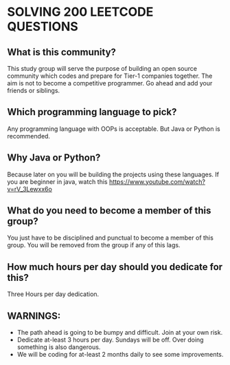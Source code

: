 # SOLVING 200 LEETCODE QUESTIONS

## What is this community?
This study group will serve the purpose of building an open source community which codes and prepare for Tier-1 companies together. The aim is not to become a competitive programmer. Go ahead and add your friends or siblings.

## Which programming language to pick?
Any programming language with OOPs is acceptable. But Java or Python is recommended.

## Why Java or Python?
Because later on you will be building the projects using these languages. If you are beginner in java, watch this https://www.youtube.com/watch?v=rV_3Lewxx6o

## What do you need to become a member of this group?
You just have to be disciplined and punctual to become a member of this group. You will be removed from the group if any of this lags.

## How much hours per day should you dedicate for this?
Three Hours per day dedication.

## WARNINGS:
- The path ahead is going to be bumpy and difficult. Join at your own risk.
- Dedicate at-least 3 hours per day. Sundays will be off. Over doing something is also dangerous.
- We will be coding for at-least 2 months daily to see some improvements. 
